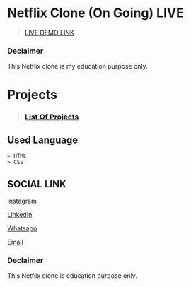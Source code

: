 # Netflix Clone (On Going) LIVE

> [LIVE DEMO LINK](https://netflixcloness.netlify.app/)


### Declaimer

This Netflix clone is my education purpose only.

# Projects

> ### [List Of Projects](https://github.com/Balamuruganpm/MyAllProjects)

## Used Language

```
> HTML
> CSS
```

## SOCIAL LINK

[Instagram](https://instagram.com/balaselfie_bd)

[LinkedIn](https://www.linkedin.com/in/balamurugan-p-m)

[Whatsapp](https://wa.me/+919677804820)

[Email](mailto:balamuruganedsty@gmail.com)

### Declaimer

This Netflix clone is education purpose only.
